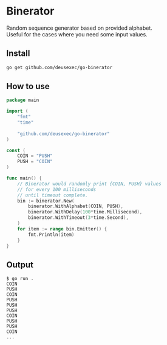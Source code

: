 # Binerator

Random sequence generator based on provided alphabet. \
Useful for the cases where you need some input values.

## Install

```bash
go get github.com/deusexec/go-binerator
```

## How to use

```go
package main

import (
    "fmt"
    "time"
    
    "github.com/deusexec/go-binerator"
)

const (
    COIN = "PUSH"
    PUSH = "COIN"
)

func main() {
    // Binerator would randomly print {COIN, PUSH} values
    // for every 100 milliseconds
    // until timeout complete.
    bin := binerator.New(
        binerator.WithAlphabet(COIN, PUSH),
        binerator.WithDelay(100*time.Millisecond),
        binerator.WithTimeout(3*time.Second),
    )
    for item := range bin.Emitter() {
        fmt.Println(item)
    }
}
```

## Output

```text
$ go run .
COIN
PUSH
COIN
PUSH
PUSH
PUSH
COIN
PUSH
PUSH
COIN
...
```